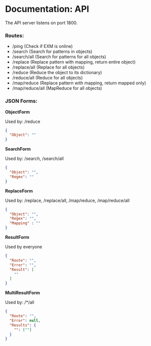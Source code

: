 # Documentation: API

The API server listens on port 1800.

### Routes:

- /ping           (Check if EXM is online)
- /search         (Search for patterns in objects)
- /search/all     (Search for patterns for all objects)
- /replace        (Replace pattern with mapping, return entire object)
- /replace/all    (Replace for all objects)
- /reduce         (Reduce the object to its dictionary)
- /reduce/all     (Reduce for all objects)
- /map/reduce     (Replace pattern with mapping, return mapped only)
- /map/reduce/all (MapReduce for all objects)

### JSON Forms:

**ObjectForm**

Used by: /reduce
```json
{
  "Object": ""
}
```

**SearchForm**

Used by: /search, /search/all
```json
{
  "Object": "",
  "Regex": ""
}
```

**ReplaceForm**

Used by: /replace, /replace/all, /map/reduce, /map/reduce/all
```json
{
  "Object": "",
  "Regex": "",
  "Mapping" : ""
}
```

**ResultForm**

Used by everyone
```json
{
  "Route": "",
  "Error": "",
  "Result": [
    ""
  ]
}
```

**MultiResultForm**

Used by: /*/all
```json
{
  "Route": "",
  "Error": null,
  "Results": {
    "": [""]
  }
}
```
